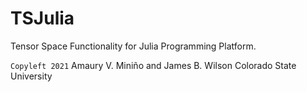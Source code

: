 # TSJulia
Tensor Space Functionality for Julia Programming Platform.

`Copyleft 2021` Amaury V. Miniño and James B. Wilson
Colorado State University

